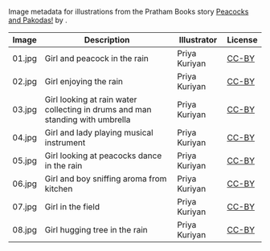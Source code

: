 Image metadata for illustrations from the Pratham Books story [Peacocks and Pakodas!](https://storyweaver.org.in/stories/89-peacocks-and-pakodas) by .

Image | Description | Illustrator | License
----- | ----------- | ----------- | -------
01.jpg | Girl and peacock in the rain | Priya Kuriyan | [CC-BY](https://creativecommons.org/licenses/by/4.0/)
02.jpg | Girl enjoying the rain | Priya Kuriyan | [CC-BY](https://creativecommons.org/licenses/by/4.0/)
03.jpg | Girl looking at rain water collecting in drums and man standing with umbrella | Priya Kuriyan | [CC-BY](https://creativecommons.org/licenses/by/4.0/)
04.jpg | Girl and lady playing musical instrument | Priya Kuriyan | [CC-BY](https://creativecommons.org/licenses/by/4.0/)
05.jpg | Girl looking at peacocks dance in the rain | Priya Kuriyan | [CC-BY](https://creativecommons.org/licenses/by/4.0/)
06.jpg | Girl and boy sniffing aroma from kitchen | Priya Kuriyan | [CC-BY](https://creativecommons.org/licenses/by/4.0/)
07.jpg | Girl in the field  | Priya Kuriyan | [CC-BY](https://creativecommons.org/licenses/by/4.0/)
08.jpg | Girl hugging tree in the rain | Priya Kuriyan | [CC-BY](https://creativecommons.org/licenses/by/4.0/)